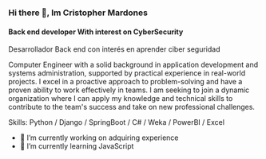 ### Hi there 👋, Im Cristopher Mardones
#### Back end developer With interest on CyberSecurity
Desarrollador Back end con interés en aprender ciber seguridad


Computer Engineer with a solid background in application development and systems administration, supported by practical experience in real-world projects. I excel in a proactive approach to problem-solving and have a proven ability to work effectively in teams. I am seeking to join a dynamic organization where I can apply my knowledge and technical skills to contribute to the team's success and take on new professional challenges.

Skills: Python / Django / SpringBoot / C# / Weka / PowerBI / Excel 

- 🔭 I’m currently working on adquiring experience
- 🌱 I’m currently learning JavaScript
  











